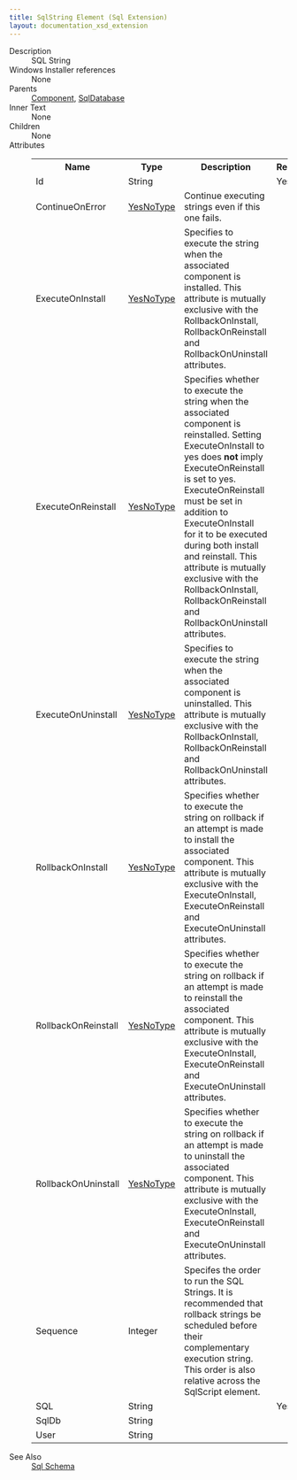 ```yaml
---
title: SqlString Element (Sql Extension)
layout: documentation_xsd_extension
---
```

<dl>
  <dt>Description</dt>
  <dd>SQL String</dd>
  <dt>Windows Installer references</dt>
  <dd>None</dd>
  <dt>Parents</dt>
  <dd>
    <a href="../wix/component">Component</a>, <a href="../sql/sqldatabase" class="extension">SqlDatabase</a></dd>
  <dt>Inner Text</dt>
  <dd>None</dd>
  <dt>Children</dt>
  <dd>None</dd>
  <dt>Attributes</dt>
  <dd>
    <table cellspacing="0" cellpadding="0" class="schema">
      <tr>
        <th width="15%">Name</th>
        <th width="15%">Type</th>
        <th width="65%">Description</th>
        <th width="15%">Required</th>
      </tr>
      <tr>
        <td>Id</td>
        <td>String</td>
        <td>&nbsp;</td>
        <td>Yes</td>
      </tr>
      <tr>
        <td>ContinueOnError</td>
        <td><a href="../sql/simple_type_yesnotype">YesNoType</a></td>
        <td>Continue executing strings even if this one fails.</td>
        <td>&nbsp;</td>
      </tr>
      <tr>
        <td>ExecuteOnInstall</td>
        <td><a href="../sql/simple_type_yesnotype">YesNoType</a></td>
        <td>Specifies to execute the string when the associated component is installed.  This attribute is mutually exclusive with the RollbackOnInstall, RollbackOnReinstall and RollbackOnUninstall attributes.</td>
        <td>&nbsp;</td>
      </tr>
      <tr>
        <td>ExecuteOnReinstall</td>
        <td><a href="../sql/simple_type_yesnotype">YesNoType</a></td>
        <td>                         Specifies whether to execute the string when the associated component is reinstalled.  Setting ExecuteOnInstall to yes does <b>not</b> imply ExecuteOnReinstall is set to yes.  ExecuteOnReinstall must be set in addition to ExecuteOnInstall for it to be executed during both install and reinstall.  This attribute is mutually exclusive with the RollbackOnInstall, RollbackOnReinstall and RollbackOnUninstall attributes.                     </td>
        <td>&nbsp;</td>
      </tr>
      <tr>
        <td>ExecuteOnUninstall</td>
        <td><a href="../sql/simple_type_yesnotype">YesNoType</a></td>
        <td>Specifies to execute the string when the associated component is uninstalled.  This attribute is mutually exclusive with the RollbackOnInstall, RollbackOnReinstall and RollbackOnUninstall attributes.</td>
        <td>&nbsp;</td>
      </tr>
      <tr>
        <td>RollbackOnInstall</td>
        <td><a href="../sql/simple_type_yesnotype">YesNoType</a></td>
        <td>Specifies whether to execute the string on rollback if an attempt is made to install the associated component.  This attribute is mutually exclusive with the ExecuteOnInstall, ExecuteOnReinstall and ExecuteOnUninstall attributes.</td>
        <td>&nbsp;</td>
      </tr>
      <tr>
        <td>RollbackOnReinstall</td>
        <td><a href="../sql/simple_type_yesnotype">YesNoType</a></td>
        <td>Specifies whether to execute the string on rollback if an attempt is made to reinstall the associated component.  This attribute is mutually exclusive with the ExecuteOnInstall, ExecuteOnReinstall and ExecuteOnUninstall attributes.</td>
        <td>&nbsp;</td>
      </tr>
      <tr>
        <td>RollbackOnUninstall</td>
        <td><a href="../sql/simple_type_yesnotype">YesNoType</a></td>
        <td>Specifies whether to execute the string on rollback if an attempt is made to uninstall the associated component.  This attribute is mutually exclusive with the ExecuteOnInstall, ExecuteOnReinstall and ExecuteOnUninstall attributes.</td>
        <td>&nbsp;</td>
      </tr>
      <tr>
        <td>Sequence</td>
        <td>Integer</td>
        <td>Specifes the order to run the SQL Strings.  It is recommended that rollback strings be scheduled before their complementary execution string.  This order is also relative across the SqlScript element.</td>
        <td>&nbsp;</td>
      </tr>
      <tr>
        <td>SQL</td>
        <td>String</td>
        <td>&nbsp;</td>
        <td>Yes</td>
      </tr>
      <tr>
        <td>SqlDb</td>
        <td>String</td>
        <td>&nbsp;</td>
        <td>&nbsp;</td>
      </tr>
      <tr>
        <td>User</td>
        <td>String</td>
        <td>&nbsp;</td>
        <td>&nbsp;</td>
      </tr>
    </table>
  </dd>
  <dt>See Also</dt>
  <dd>
    <a href="../sql">Sql Schema</a>
  </dd>
</dl>
